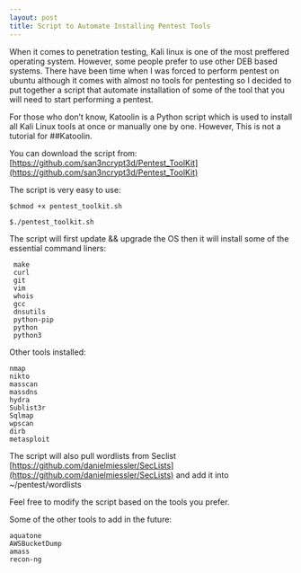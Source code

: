 ```yaml
---
layout: post
title: Script to Automate Installing Pentest Tools
---
```


When it comes to penetration testing, Kali linux is one of the most preffered operating system. However, some people prefer to use other DEB based systems. There have been time when I was forced to perform pentest on ubuntu although it comes with almost no tools for pentesting so I decided to put together a script that automate installation of some of the tool that you will need to start performing a pentest.

For those who don’t know, Katoolin is a Python script which is used to install all Kali Linux tools at once or manually one by one. However, This is not a tutorial for ##Katoolin.

You can download the script from: [https://github.com/san3ncrypt3d/Pentest_ToolKit](https://github.com/san3ncrypt3d/Pentest_ToolKit) 

The script is very easy to use:

```
$chmod +x pentest_toolkit.sh 
```

```
$./pentest_toolkit.sh
```

The script will first update && upgrade the OS then it will install some of the essential command liners:

```
 make
 curl
 git
 vim
 whois
 gcc
 dnsutils
 python-pip
 python
 python3

```

Other tools installed:

```
nmap
nikto
masscan
massdns
hydra
Sublist3r
Sqlmap
wpscan
dirb
metasploit
```

The script will also pull wordlists from Seclist [https://github.com/danielmiessler/SecLists](https://github.com/danielmiessler/SecLists) and add it into ~/pentest/wordlists


Feel free to modify the script based on the tools you prefer.

Some of the other tools to add in the future:

```
aquatone
AWSBucketDump
amass
recon-ng

```


